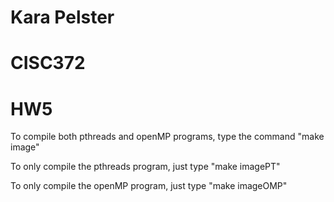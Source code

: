 # Kara Pelster
# CISC372
# HW5

To compile both pthreads and openMP programs, type the command "make image"

To only compile the pthreads program, just type "make imagePT"

To only compile the openMP program, just type "make imageOMP"

